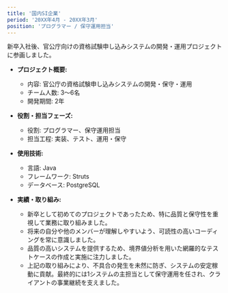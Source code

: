 ```yaml
---
title: '国内SI企業'
period: '20XX年4月 - 20XX年3月'
position: 'プログラマー / 保守運用担当'
---
```


新卒入社後、官公庁向けの資格試験申し込みシステムの開発・運用プロジェクトに参画しました。

- **プロジェクト概要:**
  - 内容: 官公庁の資格試験申し込みシステムの開発・保守・運用
  - チーム人数: 3〜6名
  - 開発期間: 2年

- **役割・担当フェーズ:**
  - 役割: プログラマー、保守運用担当
  - 担当工程: 実装、テスト、運用・保守

- **使用技術:**
  - 言語: Java
  - フレームワーク: Struts
  - データベース: PostgreSQL

- **実績・取り組み:**
  - 新卒として初めてのプロジェクトであったため、特に品質と保守性を重視して業務に取り組みました。
  - 将来の自分や他のメンバーが理解しやすいよう、可読性の高いコーディングを常に意識しました。
  - 品質の高いシステムを提供するため、境界値分析を用いた網羅的なテストケースの作成と実施に注力しました。
  - 上記の取り組みにより、不具合の発生を未然に防ぎ、システムの安定稼動に貢献。最終的には1システムの主担当として保守運用を任され、クライアントの事業継続を支えました。